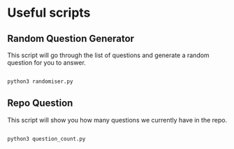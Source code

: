 # Useful scripts

## Random Question Generator

This script will go through the list of questions and generate a random question for you to answer.

```bash

python3 randomiser.py

```

## Repo Question

This script will show you how many questions we currently have in the repo.

```bash

python3 question_count.py

```
